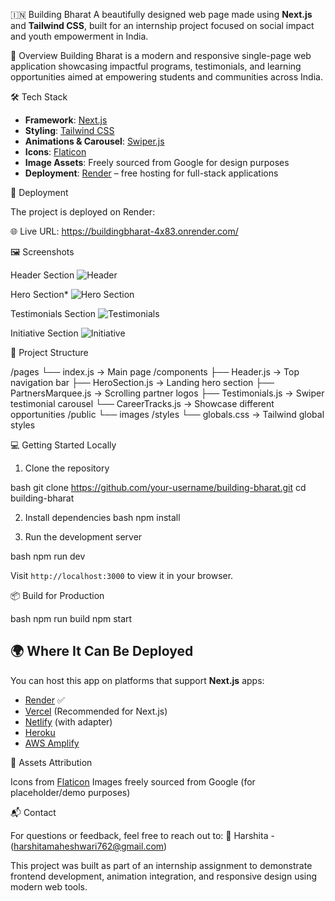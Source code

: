 🇮🇳 Building Bharat
A beautifully designed web page made using **Next.js** and **Tailwind CSS**, built for an internship project focused on social impact and youth empowerment in India.

📌 Overview
Building Bharat is a modern and responsive single-page web application showcasing impactful programs, testimonials, and learning opportunities aimed at empowering students and communities across India.



🛠️ Tech Stack

- **Framework**: [Next.js](https://nextjs.org/)
- **Styling**: [Tailwind CSS](https://tailwindcss.com/)
- **Animations & Carousel**: [Swiper.js](https://swiperjs.com/)
- **Icons**: [Flaticon](https://www.flaticon.com/)
- **Image Assets**: Freely sourced from Google for design purposes
- **Deployment**: [Render](https://render.com/) – free hosting for full-stack applications



🚀 Deployment

The project is deployed on Render:

🌐 Live URL: https://buildingbharat-4x83.onrender.com/

🖼️ Screenshots

Header Section
![Header](https://github.com/user-attachments/assets/ef3d5dcd-2d23-4836-a625-201e6e98fc15)

Hero Section* 
![Hero Section](https://github.com/user-attachments/assets/70adf261-db7b-4f46-845c-96ade31128aa)

Testimonials Section 
![Testimonials](https://github.com/user-attachments/assets/dd41a369-2fe5-4579-a751-7fa534997ed7)

Initiative Section 
![Initiative](https://github.com/user-attachments/assets/727197ac-7661-4b17-9f83-1b41e9574948)


📂 Project Structure

/pages
└── index.js           → Main page
/components
├── Header.js          → Top navigation bar
├── HeroSection.js     → Landing hero section
├── PartnersMarquee.js → Scrolling partner logos
├── Testimonials.js    → Swiper testimonial carousel
└── CareerTracks.js    → Showcase different opportunities
/public
└── images
/styles
└── globals.css        → Tailwind global styles


💻 Getting Started Locally

1. Clone the repository

bash
git clone https://github.com/your-username/building-bharat.git
cd building-bharat

2. Install dependencies
bash
npm install

3. Run the development server

bash
npm run dev

Visit `http://localhost:3000` to view it in your browser.



📦 Build for Production

bash
npm run build
npm start


## 🌍 Where It Can Be Deployed

You can host this app on platforms that support **Next.js** apps:

* [Render](https://render.com/) ✅
* [Vercel](https://vercel.com/) (Recommended for Next.js)
* [Netlify](https://netlify.com/) (with adapter)
* [Heroku](https://heroku.com/)
* [AWS Amplify](https://aws.amazon.com/amplify/)


📸 Assets Attribution

Icons from [Flaticon](https://www.flaticon.com/)
Images freely sourced from Google (for placeholder/demo purposes)


📬 Contact

For questions or feedback, feel free to reach out to:
📧   Harshita - (harshitamaheshwari762@gmail.com)


This project was built as part of an internship assignment to demonstrate frontend development, animation integration, and responsive design using modern web tools.


